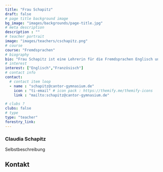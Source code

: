 ```yaml
---
title: "Frau Schapitz"
draft: false
# page title background image
bg_image: "images/backgrounds/page-title.jpg"
# meta description
description : ""
# teacher portrait
image: "images/teachers/cschapitz.png"
# course
course: "Fremdsprachen"
# biography
bio: "Frau Schapitz ist eine Lehrerin für die Fremdsprachen Englisch und Französisch und die stellvertretende Schulleiterin an unserer Schule."
# interest
interest: ["Englisch","Französisch"]
# contact info
contact:
  # contact item loop
  - name : "schapitz@cantor-gymnasium.de"
    icon : "ti-email" # icon pack : https://themify.me/themify-icons
    link : "mailto:schapitz@cantor-gymnasium.de"

# clubs ?
clubs: false
# type
type: "teacher"
forestry_link:
---
```


### Claudia Schapitz

Selbstbeschreibung

## Kontakt
